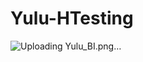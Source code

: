 # Yulu-HTesting

![Uploading Yulu_BI.png…]("https://github.com/Coollaitar/Yulu-HTesting/blob/main/Yulu_BI.png")

